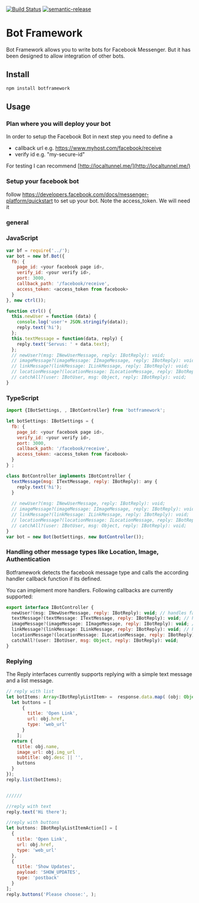 [![Build Status](https://travis-ci.org/amitevski/botframework.svg?branch=master)](https://travis-ci.org/amitevski/botframework)
[![semantic-release](https://img.shields.io/badge/%20%20%F0%9F%93%A6%F0%9F%9A%80-semantic--release-e10079.svg)](https://github.com/semantic-release/semantic-release)


# Bot Framework

Bot Framework allows you to write bots for Facebook Messenger. But it has been designed to allow integration of other bots.

## Install
```bash
npm install botframework
```

## Usage

### Plan where you will deploy your bot

In order to setup the Facebook Bot in next step you need to define a

* callback url e.g. https://www.myhost.com/facebook/receive
* verify id e.g. "my-secure-id"

For testing I can recommend [http://localtunnel.me/](http://localtunnel.me/)
 

### Setup your facebook bot
follow https://developers.facebook.com/docs/messenger-platform/quickstart to set up your bot.
Note the access_token. We will need it

### general

### JavaScript

```javascript
var bf = require('../');
var bot = new bf.Bot({
  fb: {
    page_id: <your facebook page id>,
    verify_id: <your verify id>,
    port: 3000,
    callback_path: '/facebook/receive',
    access_token: <access_token from facebook>
  }
}, new ctrl());

function ctrl() {
  this.newUser = function (data) {
    console.log('user'+ JSON.stringify(data));
    reply.text('hi');
  };
  this.textMessage = function(data, reply) {
    reply.text('Servus: ' + data.text);
  };
  // newUser?(msg: INewUserMessage, reply: IBotReply): void;
  // imageMessage?(imageMessage: IImageMessage, reply: IBotReply): void;
  // linkMessage?(linkMessage: ILinkMessage, reply: IBotReply): void;
  // locationMessage?(locationMessage: ILocationMessage, reply: IBotReply): void;
  // catchAll?(user: IBotUser, msg: Object, reply: IBotReply): void;
}
```


### TypeScript

```javascript
import {IBotSettings, , IBotController} from 'botframework';

let botSettings: IBotSettings = {
  fb: {
    page_id: <your facebook page id>,
    verify_id: <your verify id>,
    port: 3000,
    callback_path: '/facebook/receive',
    access_token: <access_token from facebook>
  }
} ;

class BotController implements IBotController {
  textMessage(msg: ITextMessage, reply: IBotReply): any {
    reply.text('hi');
  }
  
  // newUser?(msg: INewUserMessage, reply: IBotReply): void;
  // imageMessage?(imageMessage: IImageMessage, reply: IBotReply): void;
  // linkMessage?(linkMessage: ILinkMessage, reply: IBotReply): void;
  // locationMessage?(locationMessage: ILocationMessage, reply: IBotReply): void;
  // catchAll?(user: IBotUser, msg: Object, reply: IBotReply): void;
}
var bot = new Bot(botSettings, new BotController());
```

### Handling other message types like Location, Image, Authentication

Botframework detects the facebook message type and calls the according handler callback function if its defined.

You can implement more handlers. Following callbacks are currently supported:

```javascript
export interface IBotController {
  newUser?(msg: INewUserMessage, reply: IBotReply): void; // handles facebook Authentication callback
  textMessage?(textMessage: ITextMessage, reply: IBotReply): void; // handles text only messages
  imageMessage?(imageMessage: IImageMessage, reply: IBotReply): void; // handles received images
  linkMessage?(linkMessage: ILinkMessage, reply: IBotReply): void; // handles received links from mobile phone sendTo Plugin
  locationMessage?(locationMessage: ILocationMessage, reply: IBotReply): void; // handles received locations
  catchAll?(user: IBotUser, msg: Object, reply: IBotReply): void;
}
```

### Replying

The Reply interfaces currently supports replying with a simple text message and a list message.

```javascript
// reply with list
let botItems: Array<IBotReplyListItem> =  response.data.map( (obj: Object) => {
  let buttons = [
      {
        title: 'Open Link',
        url: obj.href,
        type: 'web_url'
      }
    ];
  return {
    title: obj.name,
    image_url: obj.img_url
    subtitle: obj.desc || '',
    buttons
  }
});
reply.list(botItems);


//////

//reply with text
reply.text('Hi there');

//reply with buttons
let buttons: IBotReplyListItemAction[] = [
  {
    title: 'Open Link',
    url: obj.href,
    type: 'web_url'
  },
  {
    title: 'Show Updates',
    payload: 'SHOW_UPDATES',
    type: 'postback'
  }
];
reply.buttons('Please choose:', );

```